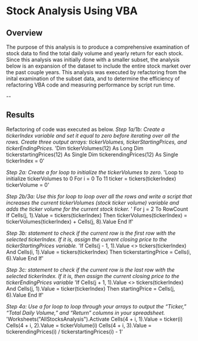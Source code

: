 # Stock Analysis Using VBA 
## Overview
The purpose of this analysis is to produce a comprehensive examination of stock data to find the total daily volume and yearly return for each stock. Since this analysis was initially done with a smaller subset, the analysis below is an expansion of the dataset to include the entire stock market over the past couple years. This analysis was executed by refactoring from the inital examination of the subset data, and to determine the efficiency of refactoring VBA code and measuring performance by script run time. 

--
## Results 
Refactoring of code was executed as below. 
*Step 1a/1b: Create a tickerIndex variable and set it equal to zero before iterating over all the rows.* 
*Create three output arrays: tickerVolumes, tickerStartingPrices, and tickerEndingPrices.*
'Dim tickerVolumes(12) As Long
    Dim tickerstartingPrices(12) As Single
    Dim tickerendingPrices(12) As Single
    tickerIndex = 0'

*Step 2a: Create a for loop to initialize the tickerVolumes to zero.*
'Loop to initialize tickerVolumes to 0
    For i = 0 To 11
    ticker = tickers(tickerIndex)
    tickerVolume = 0'

*Step 2b/3a: Use this for loop to loop over all the rows and write a script that increases the current tickerVolumes (stock ticker volume) variable and adds the ticker volume for the current stock ticker.*
' For j = 2 To RowCount
     If Cells(j, 1).Value = tickers(tickerIndex) Then
               tickerVolumes(tickerIndex) = tickerVolumes(tickerIndex) + Cells(j, 8).Value
               End If'

*Step 3b: statement to check if the current row is the first row with the selected tickerIndex. If it is,  assign the current closing price to the tickerStartingPrices variable.*
 'If Cells(j - 1, 1).Value <> tickers(tickerIndex) And Cells(i, 1).Value = tickers(tickerIndex) Then
 tickerstartingPrice = Cells(i, 6).Value
               End If'
               
*Step 3c: statement to check if the current row is the last row with the selected tickerIndex. If it is, then assign the current closing price to the tickerEndingPrices variable*
'If Cells(j + 1, 1).Value <> tickers(tickerIndex) And Cells(j, 1).Value = ticker(tickerIndex) Then
startingPrice = Cells(j, 6).Value
 End If'
               
*Step 4a: Use a for loop to loop through your arrays to output the “Ticker,” “Total Daily Volume,” and “Return” columns in your spreadsheet.*
  'Worksheets("AllStocksAnalysis").Activate
       Cells(4 + i, 1).Value = ticker(i)
       Cells(4 + i, 2).Value = tickerVolume(i)
       Cells(4 + i, 3).Value = tickerendingPrices(i) / tickerstartingPrices(i) - 1'

               
